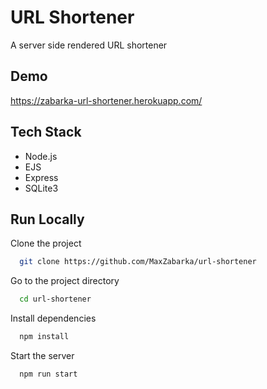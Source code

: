 
# URL Shortener

A server side rendered URL shortener

## Demo

https://zabarka-url-shortener.herokuapp.com/
## Tech Stack

- Node.js
- EJS
- Express
- SQLite3


## Run Locally

Clone the project

```bash
  git clone https://github.com/MaxZabarka/url-shortener
```

Go to the project directory

```bash
  cd url-shortener
```

Install dependencies

```bash
  npm install
```

Start the server

```bash
  npm run start
```

